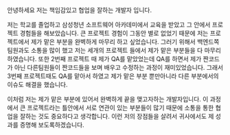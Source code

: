 안녕하세요 저는 책임감있고 협업을 잘하는 개발자 입니다.

저는 학교를 졸업하고 삼성청년 소프트웨어 아카데미에서 교육을 받았고 그 안에서 프로젝트 경험들을 해보았습니다. 큰 프로젝트 경험이 그동안 별로 없었기 때문에 저는 프로젝트에서 제가 맡은 부분을 완벽하게 마무리 하고 싶었습니다. 그러기 위해서 백엔드쪽 팀원과도 소통을 많이 했고 저는 세개의 프로젝트 들에서 제가 맡은 부분들을 다 마무리 하였습니다. 또한 2번째 프로젝트 때 제가 QA를 맡았었는데 QA를 하면서 제가 짠코드가 아닌 다른팀원들이 짠코드들을 보며 배우고 수정하는 과정이 재미있었습니다. 그래서 3번째 프로젝트때도 QA를 맡아서 하였고 제가 맡은 부분 뿐만아니라 다른 부분에서의 이슈도 해결을 했습니다. 

이처럼 저는 제가 맡은 부분에 있어서 완벽하게 끝을 맺고자하는 개발자입니다. 이 과정에서 큰 프로젝트라는 틀안에서 서로 연관이 있는 부분들이 많기 때문에 소통을 통한 협업을 잘하는 것도 중요하다고 생각합니다. 이런 저의 장점들을 살려서 귀사에서도 제 성과를 증명해 보도록하겠습니다.



